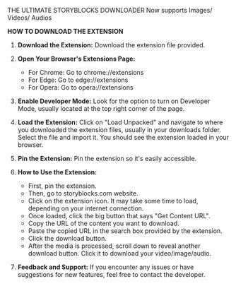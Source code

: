THE ULTIMATE STORYBLOCKS DOWNLOADER
Now supports Images/ Videos/ Audios

**HOW TO DOWNLOAD THE EXTENSION**
1. **Download the Extension:**
   Download the extension file provided. 

2. **Open Your Browser's Extensions Page:**
   - For Chrome: Go to chrome://extensions
   - For Edge: Go to edge://extensions
   - For Opera: Go to opera://extensions

3. **Enable Developer Mode:**
   Look for the option to turn on Developer Mode, usually located at the top right corner of the page.

4. **Load the Extension:**
   Click on "Load Unpacked" and navigate to where you downloaded the extension files, usually in your downloads folder. Select the file and import it. You should see the extension loaded in your browser.

5. **Pin the Extension:**
   Pin the extension so it's easily accessible.

6. **How to Use the Extension:**
   - First, pin the extension.
   - Then, go to storyblocks.com website.
   - Click on the extension icon. It may take some time to load, depending on your internet connection.
   - Once loaded, click the big button that says "Get Content URL".
   - Copy the URL of the content you want to download.
   - Paste the copied URL in the search box provided by the extension.
   - Click the download button.
   - After the media is processed, scroll down to reveal another download button. Click it to download your video/image/audio.

7. **Feedback and Support:**
   If you encounter any issues or have suggestions for new features, feel free to contact the developer.
